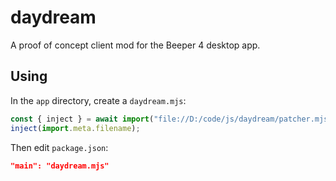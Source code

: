 # daydream

A proof of concept client mod for the Beeper 4 desktop app.

## Using

In the `app` directory, create a `daydream.mjs`:

```js
const { inject } = await import("file://D:/code/js/daydream/patcher.mjs");
inject(import.meta.filename);
```

Then edit `package.json`:

```json
"main": "daydream.mjs"
```
